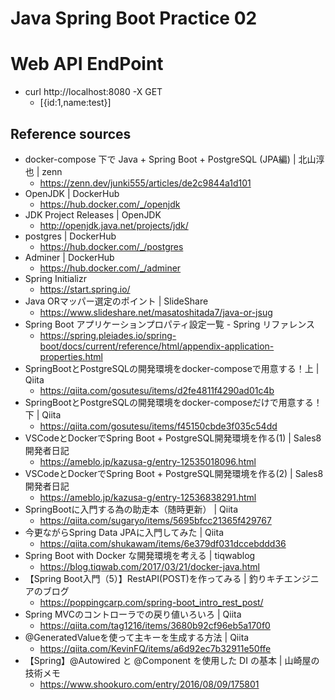 # Java Spring Boot Practice 02

# Web API EndPoint
- curl http://localhost:8080 -X GET
  - [{id:1,name:test}]

## Reference sources
- docker-compose 下で Java + Spring Boot + PostgreSQL (JPA編) | 北山淳也 | zenn
  - https://zenn.dev/junki555/articles/de2c9844a1d101
- OpenJDK | DockerHub
  - https://hub.docker.com/_/openjdk
- JDK Project Releases | OpenJDK
  - http://openjdk.java.net/projects/jdk/
- postgres | DockerHub
  - https://hub.docker.com/_/postgres
- Adminer | DockerHub
  - https://hub.docker.com/_/adminer
- Spring Initializr
  - https://start.spring.io/
- Java ORマッパー選定のポイント | SlideShare
  - https://www.slideshare.net/masatoshitada7/java-or-jsug
- Spring Boot アプリケーションプロパティ設定一覧 - Spring リファレンス
  - https://spring.pleiades.io/spring-boot/docs/current/reference/html/appendix-application-properties.html
- SpringBootとPostgreSQLの開発環境をdocker-composeで用意する！上 | Qiita
  - https://qiita.com/gosutesu/items/d2fe4811f4290ad01c4b
- SpringBootとPostgreSQLの開発環境をdocker-composeだけで用意する！下 | Qiita
  - https://qiita.com/gosutesu/items/f45150cbde3f035c54dd
- VSCodeとDockerでSpring Boot + PostgreSQL開発環境を作る(1) | Sales8開発者日記
  - https://ameblo.jp/kazusa-g/entry-12535018096.html
- VSCodeとDockerでSpring Boot + PostgreSQL開発環境を作る(2) | Sales8開発者日記
  - https://ameblo.jp/kazusa-g/entry-12536838291.html
- SpringBootに入門する為の助走本（随時更新） | Qiita
  - https://qiita.com/sugaryo/items/5695bfcc21365f429767
- 今更ながらSpring Data JPAに入門してみた | Qiita
  - https://qiita.com/shukawam/items/6e379df031dccebddd36
- Spring Boot with Docker な開発環境を考える | tiqwablog
  - https://blog.tiqwab.com/2017/03/21/docker-java.html
- 【Spring Boot入門（5）】RestAPI(POST)を作ってみる | 釣りキチエンジニアのブログ
  - https://poppingcarp.com/spring-boot_intro_rest_post/
- Spring MVCのコントローラでの戻り値いろいろ | Qiita
  - https://qiita.com/tag1216/items/3680b92cf96eb5a170f0
- @GeneratedValueを使って主キーを生成する方法 | Qiita
  - https://qiita.com/KevinFQ/items/a6d92ec7b32911e50ffe
- 【Spring】@Autowired と @Component を使用した DI の基本 | 山崎屋の技術メモ
  - https://www.shookuro.com/entry/2016/08/09/175801
